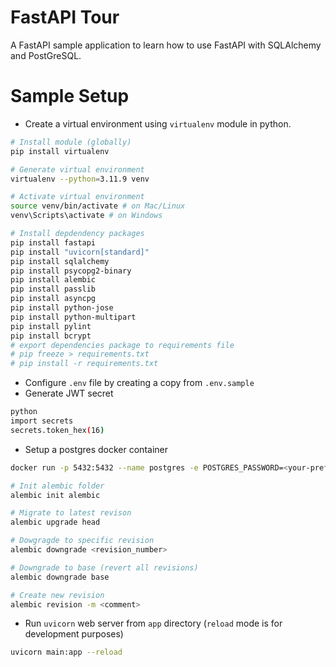 # FastAPI Tour

A FastAPI sample application to learn how to use FastAPI with SQLAlchemy and PostGreSQL.

# Sample Setup

- Create a virtual environment using `virtualenv` module in python.

```bash
# Install module (globally)
pip install virtualenv

# Generate virtual environment
virtualenv --python=3.11.9 venv

# Activate virtual environment
source venv/bin/activate # on Mac/Linux
venv\Scripts\activate # on Windows

# Install depdendency packages
pip install fastapi
pip install "uvicorn[standard]"
pip install sqlalchemy
pip install psycopg2-binary
pip install alembic
pip install passlib
pip install asyncpg
pip install python-jose
pip install python-multipart
pip install pylint
pip install bcrypt
# export dependencies package to requirements file
# pip freeze > requirements.txt
# pip install -r requirements.txt
```

- Configure `.env` file by creating a copy from `.env.sample`
- Generate JWT secret

```bash
python
import secrets
secrets.token_hex(16)
```

- Setup a postgres docker container

```bash
docker run -p 5432:5432 --name postgres -e POSTGRES_PASSWORD=<your-preferred-one> -d postgres:14

# Init alembic folder
alembic init alembic

# Migrate to latest revison
alembic upgrade head

# Dowgragde to specific revision
alembic downgrade <revision_number>

# Downgrade to base (revert all revisions)
alembic downgrade base

# Create new revision
alembic revision -m <comment>
```

- Run `uvicorn` web server from `app` directory (`reload` mode is for development purposes)

```bash
uvicorn main:app --reload
```
